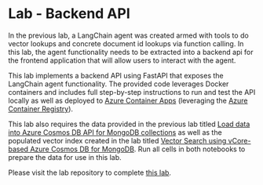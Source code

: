 # Lab - Backend API

In the previous lab, a LangChain agent was created armed with tools to do vector lookups and concrete document id lookups via function calling. In this lab, the agent functionality needs to be extracted into a backend api for the frontend application that will allow users to interact with the agent.

This lab implements a backend API using FastAPI that exposes the LangChain agent functionality. The provided code leverages Docker containers and includes full step-by-step instructions to run and test the API locally as well as deployed to [Azure Container Apps](https://learn.microsoft.com/azure/container-apps/overview) (leveraging the [Azure Container Registry](https://learn.microsoft.com/azure/container-registry/)).

This lab also requires the data provided in the previous lab titled [Load data into Azure Cosmos DB API for MongoDB collections](../08_Load_Data/README.md#lab---load-data-into-azure-cosmos-db-api-for-mongodb-collections) as well as the populated vector index created in the lab titled [Vector Search using vCore-based Azure Cosmos DB for MongoDB](../09_Vector_Search_Cosmos_DB/README.md#lab---use-vector-search-on-embeddings-in-vcore-based-azure-cosmos-db-for-mongodb). Run all cells in both notebooks to prepare the data for use in this lab.

Please visit the lab repository to complete [this lab](https://github.com/solliancenet/cosmos-db-openai-nodejs-dev-guide-labs/blob/main/lab_4_langchain.ipynb).

